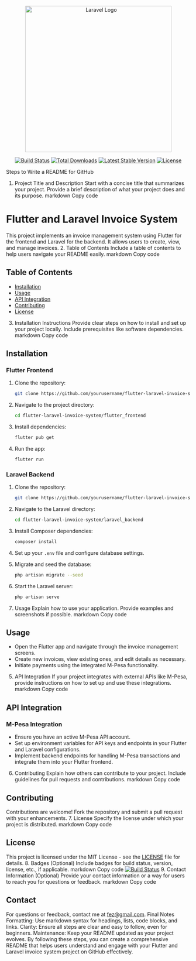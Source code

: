 <p align="center"><a href="https://laravel.com" target="_blank"><img src="https://raw.githubusercontent.com/laravel/art/master/logo-lockup/5%20SVG/2%20CMYK/1%20Full%20Color/laravel-logolockup-cmyk-red.svg" width="400" alt="Laravel Logo"></a></p>

<p align="center">
<a href="https://github.com/laravel/framework/actions"><img src="https://github.com/laravel/framework/workflows/tests/badge.svg" alt="Build Status"></a>
<a href="https://packagist.org/packages/laravel/framework"><img src="https://img.shields.io/packagist/dt/laravel/framework" alt="Total Downloads"></a>
<a href="https://packagist.org/packages/laravel/framework"><img src="https://img.shields.io/packagist/v/laravel/framework" alt="Latest Stable Version"></a>
<a href="https://packagist.org/packages/laravel/framework"><img src="https://img.shields.io/packagist/l/laravel/framework" alt="License"></a>
</p>

Steps to Write a README for GitHub
1. Project Title and Description
Start with a concise title that summarizes your project.
Provide a brief description of what your project does and its purpose.
markdown
Copy code
# Flutter and Laravel Invoice System

This project implements an invoice management system using Flutter for the frontend and Laravel for the backend. It allows users to create, view, and manage invoices.
2. Table of Contents
Include a table of contents to help users navigate your README easily.
markdown
Copy code
## Table of Contents

- [Installation](#installation)
- [Usage](#usage)
- [API Integration](#api-integration)
- [Contributing](#contributing)
- [License](#license)
3. Installation Instructions
Provide clear steps on how to install and set up your project locally.
Include prerequisites like software dependencies.
markdown
Copy code
## Installation

### Flutter Frontend

1. Clone the repository:

   ```bash
   git clone https://github.com/yourusername/flutter-laravel-invoice-system.git
   ```

2. Navigate to the project directory:

   ```bash
   cd flutter-laravel-invoice-system/flutter_frontend
   ```

3. Install dependencies:

   ```bash
   flutter pub get
   ```

4. Run the app:

   ```bash
   flutter run
   ```

### Laravel Backend

1. Clone the repository:

   ```bash
   git clone https://github.com/yourusername/flutter-laravel-invoice-system.git
   ```

2. Navigate to the Laravel directory:

   ```bash
   cd flutter-laravel-invoice-system/laravel_backend
   ```

3. Install Composer dependencies:

   ```bash
   composer install
   ```

4. Set up your `.env` file and configure database settings.

5. Migrate and seed the database:

   ```bash
   php artisan migrate --seed
   ```

6. Start the Laravel server:

   ```bash
   php artisan serve
   ```
4. Usage
Explain how to use your application. Provide examples and screenshots if possible.
markdown
Copy code
## Usage

- Open the Flutter app and navigate through the invoice management screens.
- Create new invoices, view existing ones, and edit details as necessary.
- Initiate payments using the integrated M-Pesa functionality.
5. API Integration
If your project integrates with external APIs like M-Pesa, provide instructions on how to set up and use these integrations.
markdown
Copy code
## API Integration

### M-Pesa Integration

- Ensure you have an active M-Pesa API account.
- Set up environment variables for API keys and endpoints in your Flutter and Laravel configurations.
- Implement backend endpoints for handling M-Pesa transactions and integrate them into your Flutter frontend.
6. Contributing
Explain how others can contribute to your project.
Include guidelines for pull requests and contributions.
markdown
Copy code
## Contributing

Contributions are welcome! Fork the repository and submit a pull request with your enhancements.
7. License
Specify the license under which your project is distributed.
markdown
Copy code
## License

This project is licensed under the MIT License - see the [LICENSE](LICENSE) file for details.
8. Badges (Optional)
Include badges for build status, version, license, etc., if applicable.
markdown
Copy code
[![Build Status](https://travis-ci.org/yourusername/flutter-laravel-invoice-system.svg?branch=main)](https://travis-ci.org/yourusername/flutter-laravel-invoice-system)
9. Contact Information (Optional)
Provide your contact information or a way for users to reach you for questions or feedback.
markdown
Copy code
## Contact

For questions or feedback, contact me at fez@gmail.com.
Final Notes
Formatting: Use markdown syntax for headings, lists, code blocks, and links.
Clarity: Ensure all steps are clear and easy to follow, even for beginners.
Maintenance: Keep your README updated as your project evolves.
By following these steps, you can create a comprehensive README that helps users understand and engage with your Flutter and Laravel invoice system project on GitHub effectively.






